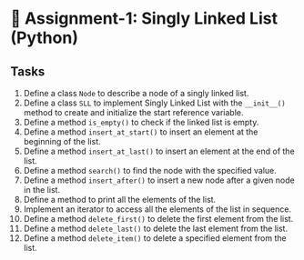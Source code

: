 # 📘 Assignment-1: Singly Linked List (Python)

## Tasks

1. Define a class `Node` to describe a node of a singly linked list.
2. Define a class `SLL` to implement Singly Linked List with the `__init__()` method to create and initialize the start reference variable.
3. Define a method `is_empty()` to check if the linked list is empty.
4. Define a method `insert_at_start()` to insert an element at the beginning of the list.
5. Define a method `insert_at_last()` to insert an element at the end of the list.
6. Define a method `search()` to find the node with the specified value.
7. Define a method `insert_after()` to insert a new node after a given node in the list.
8. Define a method to print all the elements of the list.
9. Implement an iterator to access all the elements of the list in sequence.
10. Define a method `delete_first()` to delete the first element from the list.
11. Define a method `delete_last()` to delete the last element from the list.
12. Define a method `delete_item()` to delete a specified element from the list.
